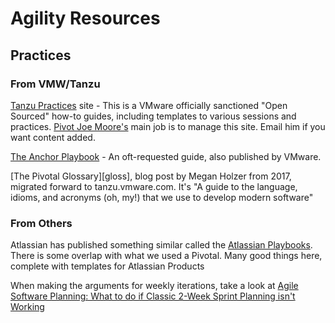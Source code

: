 [tp]: https://tanzu.vmware.com/developer/practices/
[joe]: mailto:moorejo@vmware.com
[anchor]: https://tanzu.vmware.com/developer/learningpaths/anchor-playbook/
[atlassian]: https://www.atlassian.com/team-playbook/plays
[2weeks]: https://medium.com/@AdamPiel/agile-software-planning-what-to-do-if-classic-2-week-sprint-planning-isnt-working-for-your-team-c482af31a1f8


# Agility Resources

## Practices

### From VMW/Tanzu

[Tanzu Practices][tp] site - This is a VMware officially sanctioned "Open Sourced" how-to guides, including templates to various sessions and practices. [Pivot Joe Moore's][joe] main job is to manage this site. Email him if you want content added.

[The Anchor Playbook][anchor] - An oft-requested guide, also published by VMware.

[The Pivotal Glossary][gloss], blog post by Megan Holzer from 2017, migrated forward to tanzu.vmware.com. It's "A guide to the language, idioms, and acronyms (oh, my!) that we use to develop modern software"

### From Others 

Atlassian has published something similar called the [Atlassian Playbooks][atlassian]. There is some overlap with what we used a Pivotal. Many good things here, complete with templates for Atlassian Products

When making the arguments for weekly iterations, take a look at [
Agile Software Planning: What to do if Classic 2-Week Sprint Planning isn't Working][2weeks]

